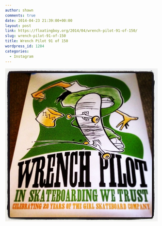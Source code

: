 ```yaml
---
author: shawn
comments: true
date: 2014-04-23 21:39:00+00:00
layout: post
link: https://floatingboy.org/2014/04/wrench-pilot-91-of-150/
slug: wrench-pilot-91-of-150
title: Wrench Pilot 91 of 150
wordpress_id: 1284
categories:
  - Instagram
---
```


[![Wrench Pilot 91 of 150](/assets/media/2014/04/10175097_236682473192383_267686503_n.jpg)](/assets/media/2014/04/10175097_236682473192383_267686503_n.jpg)
